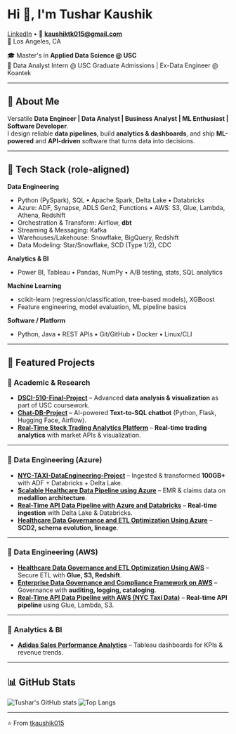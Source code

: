 # Hi 👋, I'm Tushar Kaushik

[LinkedIn](https://www.linkedin.com/in/tushar-kaushik-493a8115a/) • 📧 **kaushiktk015@gmail.com**  
📍 Los Angeles, CA

🎓 Master's in **Applied Data Science @ USC**  
💼 Data Analyst Intern @ USC Graduate Admissions | Ex-Data Engineer @ Koantek

---

## 🚀 About Me
Versatile **Data Engineer | Data Analyst | Business Analyst | ML Enthusiast | Software Developer**.  
I design reliable **data pipelines**, build **analytics & dashboards**, and ship **ML-powered** and **API-driven** software that turns data into decisions.

---

## 🧰 Tech Stack (role-aligned)

**Data Engineering**
- Python (PySpark), SQL • Apache Spark, Delta Lake • Databricks  
- Azure: ADF, Synapse, ADLS Gen2, Functions • AWS: S3, Glue, Lambda, Athena, Redshift  
- Orchestration & Transform: Airflow, **dbt**  
- Streaming & Messaging: Kafka  
- Warehouses/Lakehouse: Snowflake, BigQuery, Redshift  
- Data Modeling: Star/Snowflake, SCD (Type 1/2), CDC

**Analytics & BI**
- Power BI, Tableau • Pandas, NumPy • A/B testing, stats, SQL analytics

**Machine Learning**
- scikit-learn (regression/classification, tree-based models), XGBoost  
- Feature engineering, model evaluation, ML pipeline basics

**Software / Platform**
- Python, Java • REST APIs • Git/GitHub • Docker • Linux/CLI

---

## 📌 Featured Projects

### 🔹 Academic & Research
- [**DSCI-510-Final-Project**](https://github.com/tkaushik015/DSCI-510-Final-Project) – Advanced **data analysis & visualization** as part of USC coursework.  
- [**Chat-DB-Project**](https://github.com/tkaushik015/Chat-DB-Project-main) – AI-powered **Text-to-SQL chatbot** (Python, Flask, Hugging Face, Airflow).  
- [**Real-Time Stock Trading Analytics Platform**](https://github.com/tkaushik015/Real-Time-Stock-Trading-Analytics-Platform) – **Real-time trading analytics** with market APIs & visualization.

---

### 🔹 Data Engineering (Azure)
- [**NYC-TAXI-DataEngineering-Project**](https://github.com/tkaushik015/NYC-TAXi-DataEngineering-Project) – Ingested & transformed **100GB+** with ADF + Databricks + Delta Lake.  
- [**Scalable Healthcare Data Pipeline using Azure**](https://github.com/tkaushik015/Scalable-Healthcare-Data-Pipeline-using-Azure) – EMR & claims data on **medallion architecture**.  
- [**Real-Time API Data Pipeline with Azure and Databricks**](https://github.com/tkaushik015/Real-Time-API-Data-Pipeline-with-Azure-and-Databricks) – **Real-time ingestion** with Delta Lake & Databricks.  
- [**Healthcare Data Governance and ETL Optimization Using Azure**](https://github.com/tkaushik015/Healthcare-Data-Governance-and-ETL-Optimization-Using-Azure) – **SCD2, schema evolution, lineage**.

---

### 🔹 Data Engineering (AWS)
- [**Healthcare Data Governance and ETL Optimization Using AWS**](https://github.com/tkaushik015/Healthcare-Data-Governance-and-ETL-Optimization-Using-AWS) – Secure ETL with **Glue, S3, Redshift**.  
- [**Enterprise Data Governance and Compliance Framework on AWS**](https://github.com/tkaushik015/Enterprise-Data-Governance-and-Compliance-Framework-on-AWS) – Governance with **auditing, logging, cataloging**.  
- [**Real-Time API Data Pipeline with AWS (NYC Taxi Data)**](https://github.com/tkaushik015/Real-Time-API-Data-Pipeline-with-AWS-NYC-Taxi-Data) – **Real-time API pipeline** using Glue, Lambda, S3.

---

### 🔹 Analytics & BI
- [**Adidas Sales Performance Analytics**](https://github.com/tkaushik015/Adidas-Sales-Performance-Analytics-Insights-Driven-Decision-Making-with-Tableau) – Tableau dashboards for KPIs & revenue trends.

---

## 📊 GitHub Stats
![Tushar's GitHub stats](https://github-readme-stats.vercel.app/api?username=tkaushik015&show_icons=true&theme=radical)
![Top Langs](https://github-readme-stats.vercel.app/api/top-langs/?username=tkaushik015&layout=compact&theme=radical)

---
⭐️ From [tkaushik015](https://github.com/tkaushik015)
